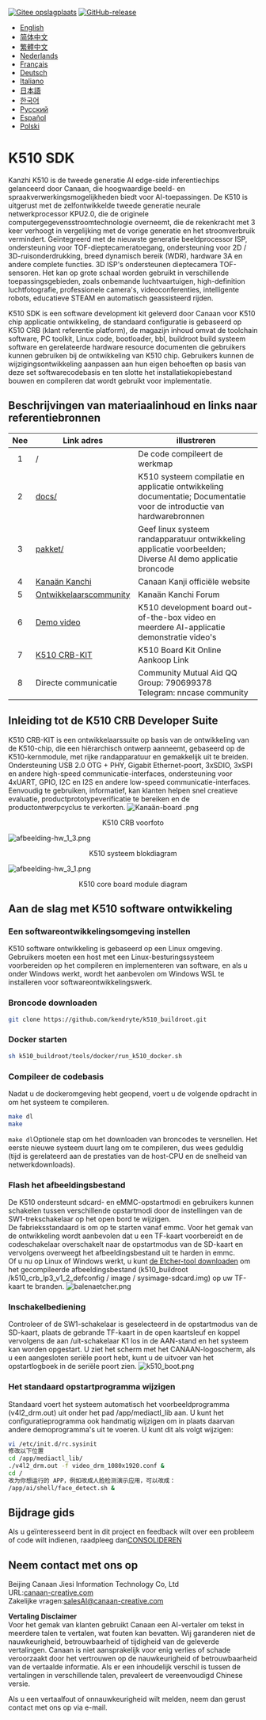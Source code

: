 [![Gitee opslagplaats](https://img.shields.io/badge/gitee-repository-blue?logo=gitee&style=plastic)](https://gitee.com/kendryte/k510_buildroot)
 [![GitHub-release](https://img.shields.io/github/v/release/kendryte/k510_buildroot?color=brightgreen&display_name=tag&logo=github&style=plastic)](https://github.com/kendryte/k510_buildroot/releases)

* [English](README.md)
* [简体中文](README.zh-Hans.md)
* [繁體中文](README.zh-Hant.md)
* [Nederlands](README.nl.md)
* [Français](README.fr.md)
* [Deutsch](README.de.md)
* [Italiano](README.it.md)
* [日本語](README.ja.md)
* [한국어](README.ko.md)
* [Русский](README.ru.md)
* [Español](README.es.md)
* [Polski](README.pl.md)

# K510 SDK

Kanzhi K510 is de tweede generatie AI edge-side inferentiechips gelanceerd door Canaan, die hoogwaardige beeld- en spraakverwerkingsmogelijkheden biedt voor AI-toepassingen. De K510 is uitgerust met de zelfontwikkelde tweede generatie neurale netwerkprocessor KPU2.0, die de originele computergegevensstroomtechnologie overneemt, die de rekenkracht met 3 keer verhoogt in vergelijking met de vorige generatie en het stroomverbruik vermindert. Geïntegreerd met de nieuwste generatie beeldprocessor ISP, ondersteuning voor TOF-dieptecameratoegang, ondersteuning voor 2D / 3D-ruisonderdrukking, breed dynamisch bereik (WDR), hardware 3A en andere complete functies. 3D ISP's ondersteunen dieptecamera TOF-sensoren. Het kan op grote schaal worden gebruikt in verschillende toepassingsgebieden, zoals onbemande luchtvaartuigen, high-definition luchtfotografie, professionele camera's, videoconferenties, intelligente robots, educatieve STEAM en automatisch geassisteerd rijden.

K510 SDK is een software development kit geleverd door Canaan voor K510 chip applicatie ontwikkeling, de standaard configuratie is gebaseerd op K510 CRB (klant referentie platform), de magazijn inhoud omvat de toolchain software, PC toolkit, Linux code, bootloader, bbl, buildroot build systeem software en gerelateerde hardware resource documenten die gebruikers kunnen gebruiken bij de ontwikkeling van K510 chip. Gebruikers kunnen de wijzigingsontwikkeling aanpassen aan hun eigen behoeften op basis van deze set softwarecodebasis en ten slotte het installatiekopiebestand bouwen en compileren dat wordt gebruikt voor implementatie.

## Beschrijvingen van materiaalinhoud en links naar referentiebronnen

| Nee | Link adres | illustreren  |
| :----: | ---- |  ------------------------------------------------------------ |
|1| / | De code compileert de werkmap |
|2|[docs/](https://github.com/kendryte/k510_docs)| K510 systeem compilatie en applicatie ontwikkeling documentatie; Documentatie voor de introductie van hardwarebronnen
|3|[pakket/](/package/)| Geef linux systeem randapparatuur ontwikkeling applicatie voorbeelden; Diverse AI demo applicatie broncode  |
|4|[Kanaän Kanchi](https://canaan-creative.com/product/勘智k510)|Canaan Kanji officiële website|
|5|[Ontwikkelaarscommunity](https://canaan-creative.com/developer)|Kanaän Kanchi Forum
|6|[Demo video](https://space.bilibili.com/677429436)|K510 development board out-of-the-box video en meerdere AI-applicatie demonstratie video's|
|7|[K510 CRB-KIT](https://item.taobao.com/item.htm?spm=a230r.1.14.1.22714815bDh5ei&id=673510674381&ns=1&abbucket=0&mt=)|K510 Board Kit Online Aankoop Link|
|8|Directe communicatie|  Community Mutual Aid QQ Group: 790699378</br>Telegram: nncase community |

## Inleiding tot de K510 CRB Developer Suite

K510 CRB-KIT is een ontwikkelaarssuite op basis van de ontwikkeling van de K510-chip, die een hiërarchisch ontwerp aanneemt, gebaseerd op de K510-kernmodule, met rijke randapparatuur en gemakkelijk uit te breiden. Ondersteuning USB 2.0 OTG + PHY, Gigabit Ethernet-poort, 3xSDIO, 3xSPI en andere high-speed communicatie-interfaces, ondersteuning voor 4xUART, GPIO, I2C en I2S en andere low-speed communicatie-interfaces. Eenvoudig te gebruiken, informatief, kan klanten helpen snel creatieve evaluatie, productprototypeverificatie te bereiken en de productontwerpcyclus te verkorten.
![Kanaän-board .png](https://github.com/kendryte/k510_docs/raw/v1.5/zh/images/hw_crb_v1_2/canaan-board.png)
<center>K510 CRB voorfoto </center>

![afbeelding-hw_1_3.png](https://github.com/kendryte/k510_docs/raw/v1.5/zh/images/hw_crb_v1_2/image-hw_1_3.png)
 <center>K510 systeem blokdiagram</center>  

![afbeelding-hw_3_1.png](https://github.com/kendryte/k510_docs/raw/v1.5/zh/images/hw_crb_v1_2/image-hw_3_1.png)
 <center>K510 core board module diagram</center>  

## Aan de slag met K510 software ontwikkeling

### Een softwareontwikkelingsomgeving instellen

K510 software ontwikkeling is gebaseerd op een Linux omgeving. Gebruikers moeten een host met een Linux-besturingssysteem voorbereiden op het compileren en implementeren van software, en als u onder Windows werkt, wordt het aanbevolen om Windows WSL te installeren voor softwareontwikkelingswerk.

### Broncode downloaden

```sh
git clone https://github.com/kendryte/k510_buildroot.git
```

### Docker starten

```sh
sh k510_buildroot/tools/docker/run_k510_docker.sh
```

### Compileer de codebasis

Nadat u de dockeromgeving hebt geopend, voert u de volgende opdracht in om het systeem te compileren.

```sh
make dl
make
```

`make dl`Optionele stap om het downloaden van broncodes te versnellen.
Het eerste nieuwe systeem duurt lang om te compileren, dus wees geduldig (tijd is gerelateerd aan de prestaties van de host-CPU en de snelheid van netwerkdownloads).

### Flash het afbeeldingsbestand

De K510 ondersteunt sdcard- en eMMC-opstartmodi en gebruikers kunnen schakelen tussen verschillende opstartmodi door de instellingen van de SW1-trekschakelaar op het open bord te wijzigen.  
De fabrieksstandaard is om op te starten vanaf emmc. Voor het gemak van de ontwikkeling wordt aanbevolen dat u een TF-kaart voorbereidt en de codeschakelaar overschakelt naar de opstartmodus van de SD-kaart en vervolgens overweegt het afbeeldingsbestand uit te harden in emmc.  
Of u nu op Linux of Windows werkt, u kunt [de Etcher-tool downloaden](https://www.balena.io/etcher/) om het gecompileerde afbeeldingsbestand (k510_buildroot /k510_crb_lp3_v1_2_defconfig / image / sysimage-sdcard.img) op uw TF-kaart te branden.
![balenaetcher.png](https://github.com/kendryte/k510_docs/raw/v1.5/zh/images/quick_start/balenaetcher.png)

### Inschakelbediening

Controleer of de SW1-schakelaar is geselecteerd in de opstartmodus van de SD-kaart, plaats de gebrande TF-kaart in de open kaartsleuf en koppel vervolgens de aan /uit-schakelaar K1 los in de AAN-stand en het systeem kan worden opgestart. U ziet het scherm met het CANAAN-logoscherm, als u een aangesloten seriële poort hebt, kunt u de uitvoer van het opstartlogboek in de seriële poort zien.
![k510_boot.png](https://github.com/kendryte/k510_docs/raw/v1.5/zh/images/quick_start/k510_boot.png)

### Het standaard opstartprogramma wijzigen

Standaard voert het systeem automatisch het voorbeeldprogramma (v4l2_drm.out) uit onder het pad /app/mediactl_lib aan. U kunt het configuratieprogramma ook handmatig wijzigen om in plaats daarvan andere demoprogramma's uit te voeren. U kunt dit als volgt wijzigen:

```sh
vi /etc/init.d/rc.sysinit
修改以下位置
cd /app/mediactl_lib/
./v4l2_drm.out -f video_drm_1080x1920.conf &
cd /
改为你想运行的 APP，例如改成人脸检测演示应用，可以改成：
/app/ai/shell/face_detect.sh &
```

## Bijdrage gids

Als u geïnteresseerd bent in dit project en feedback wilt over een probleem of code wilt indienen, raadpleeg dan[CONSOLIDEREN](.github/CONTRIBUTING.md)

## Neem contact met ons op

Beijing Canaan Jiesi Information Technology Co, Ltd  
URL:[canaan-creative.com](https://canaan-creative.com)  
Zakelijke vragen:[salesAI@canaan-creative.com](mailto:salesAI@canaan-creative.com)

**Vertaling Disclaimer**  
Voor het gemak van klanten gebruikt Canaan een AI-vertaler om tekst in meerdere talen te vertalen, wat fouten kan bevatten. Wij garanderen niet de nauwkeurigheid, betrouwbaarheid of tijdigheid van de geleverde vertalingen. Canaan is niet aansprakelijk voor enig verlies of schade veroorzaakt door het vertrouwen op de nauwkeurigheid of betrouwbaarheid van de vertaalde informatie. Als er een inhoudelijk verschil is tussen de vertalingen in verschillende talen, prevaleert de vereenvoudigd Chinese versie.

Als u een vertaalfout of onnauwkeurigheid wilt melden, neem dan gerust contact met ons op via e-mail.
